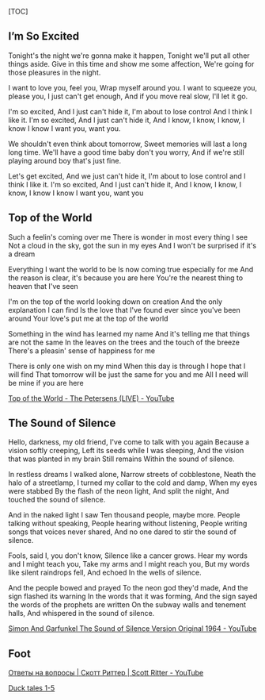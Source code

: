 [TOC]

## I’m So Excited

Tonight's the night we're gonna make it happen,
Tonight we'll put all other things aside.
Give in this time and show me some affection,
We're going for those pleasures in the night.

I want to love you, feel you,
Wrap myself around you.
I want to squeeze you, please you,
I just can't get enough,
And if you move real slow,
I'll let it go.

I'm so excited,
And I just can't hide it,
I'm about to lose control
And I think I like it.
I'm so excited,
And I just can't hide it,
And I know, I know, I know, I know
I know I want you, want you.

We shouldn't even think about tomorrow,
Sweet memories will last a long long time.
We'll have a good time baby don't you worry,
And if we're still playing around boy that's just fine.

Let's get excited,
And we just can't hide it,
I'm about to lose control and I think I like it.
I'm so excited,
And I just can't hide it,
And I know, I know, I know, I know
I know I want you, want you


## Top of the World
Such a feelin's coming over me
There is wonder in most every thing I see
Not a cloud in the sky, got the sun in my eyes
And I won't be surprised if it's a dream
      
Everything I want the world to be
Is now coming true especially for me
And the reason is clear, it's because you are here
You're the nearest thing to heaven that I've seen
        
I'm on the top of the world looking down on creation
And the only explanation I can find
Is the love that I've found ever since you've been around
Your love's put me at the top of the world

Something in the wind has learned my name
And it's telling me that things are not the same
In the leaves on the trees and the touch of the breeze
There's a pleasin' sense of happiness for me

There is only one wish on my mind
When this day is through I hope that I will find
That tomorrow will be just the same for you and me
All I need will be mine if you are here

[Top of the World - The Petersens (LIVE) - YouTube](https://www.youtube.com/watch?v=FrG9Wb6eASM&list=PLlqA2FVP7cuCkrJjlvSycVQwFhF2qXj-l)

## The Sound of Silence

Hello, darkness, my old friend,
I've come to talk with you again
Because a vision softly creeping,
Left its seeds while I was sleeping,
And the vision that was planted in my brain
Still remains
Within the sound of silence.


In restless dreams I walked alone,
Narrow streets of cobblestone,
Neath the halo of a streetlamp,
I turned my collar to the cold and damp,
When my eyes were stabbed
By the flash of the neon light,
And split the night,
And touched the sound of silence.

And in the naked light I saw
Ten thousand people, maybe more.
People talking without speaking,
People hearing without listening,
People writing songs that voices never shared,
And no one dared to stir the sound of silence.


Fools, said I, you don't know,
Silence like a cancer grows.
Hear my words and I might teach you,
Take my arms and I might reach you,
But my words like silent raindrops fell,
And echoed
In the wells of silence.


And the people bowed and prayed
To the neon god they'd made,
And the sign flashed its warning
In the words that it was forming,
And the sign sayed the words of the prophets are written
On the subway walls and tenement halls,
And whispered in the sound of silence.

[Simon And Garfunkel   The Sound of Silence   Version Original 1964 - YouTube](https://www.youtube.com/watch?v=nkUOACGtGfA)

## Foot

[Ответы на вопросы | Скотт Риттер | Scott Ritter - YouTube](https://www.youtube.com/watch?v=wF00WjWMvz4)

[Duck tales 1-5](https://mlapinm.github.io/c12elisten/d34index.html?page=4)


